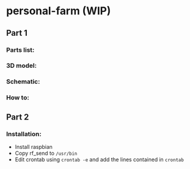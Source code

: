 # personal-farm (WIP)

## Part 1

### Parts list:

### 3D model:

### Schematic:

### How to:

## Part 2

### Installation:

- Install raspbian
- Copy rf_send to `/usr/bin`
- Edit crontab using `crontab -e` and add the lines contained in `crontab`
